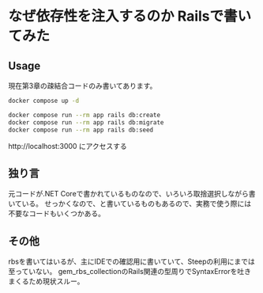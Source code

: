 # なぜ依存性を注入するのか Railsで書いてみた

## Usage

現在第3章の疎結合コードのみ書いてあります。

```sh
docker compose up -d

docker compose run --rm app rails db:create
docker compose run --rm app rails db:migrate
docker compose run --rm app rails db:seed
```

http://localhost:3000 にアクセスする

## 独り言

元コードが.NET Coreで書かれているものなので、いろいろ取捨選択しながら書いている。
せっかくなので、と書いているものもあるので、実務で使う際には不要なコードもいくつかある。

## その他

rbsを書いてはいるが、主にIDEでの確認用に書いていて、Steepの利用にまでは至っていない。
gem_rbs_collectionのRails関連の型周りでSyntaxErrorを吐きまくるため現状スルー。
